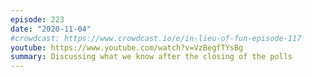 ```yaml
---
episode: 223
date: "2020-11-04"
#crowdcast: https://www.crowdcast.io/e/in-lieu-of-fun-episode-117
youtube: https://www.youtube.com/watch?v=VzBegfTYsBg
summary: Discussing what we know after the closing of the polls
---
```


